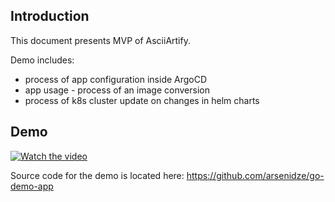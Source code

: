 ## Introduction 

This document presents MVP of AsciiArtify.   

Demo includes: 
- process of app configuration inside ArgoCD
- app usage - process of an image conversion
- process of k8s cluster update on changes in helm charts

## Demo

[![Watch the video](https://i.ytimg.com/vi/905V44VChOU/maxresdefault.jpg?sqp=-oaymwEmCIAKENAF8quKqQMa8AEB-AH-CYAC0AWKAgwIABABGC0gXihyMA8=&rs=AOn4CLAk27kHKErpnGQQvu34_7Og__eY3g)](https://www.youtube.com/watch?v=905V44VChOU)

Source code for the demo is located here: https://github.com/arsenidze/go-demo-app
 
